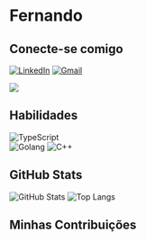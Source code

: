 # Fernando

## Conecte-se comigo
[![LinkedIn](https://img.shields.io/badge/LinkedIn-000?style=for-the-badge&logo=linkedin&logoColor=0E76A8)](https://www.linkedin.com/in/fernando-coelho-saraiva-750a391b7)
[![Gmail](https://img.shields.io/badge/Gmail-D14836?style=for-the-badge&logo=gmail&logoColor=white)](mailto:fernandocoelhosaraivanando@gmail.com)

<a href = "mailto:contato@seu-usuário-aqui"><img loading="lazy" src="https://img.shields.io/badge/Gmail-D14836?style=for-the-badge&logo=gmail&logoColor=white" target="_blank"></a>

## Habilidades
![TypeScript](https://img.shields.io/badge/TypeScript-000?style=for-the-badge&logo=typescript)  
![Golang](https://img.shields.io/badge/TypeScript-000?style=for-the-badge&logo=typescript)
![C++](https://img.shields.io/badge/C%2B%2B-000?style=for-the-badge&logo=c%2B%2B&logoColor=00599C)

## GitHub Stats
![GitHub Stats](https://github-readme-stats.vercel.app/api?username=Fernando-hub527&theme=transparent&bg_color=000&border_color=fff&show_icons=true&icon_color=30A3DC&title_color=E94D5F&text_color=fff&hide_title=true&hide=stars)
![Top Langs](https://github-readme-stats-git-masterrstaa-rickstaa.vercel.app/api/top-langs/?username=Fernando-hub527&layout=compact&bg_color=000&border_color=30A3DC&title_color=E94D5F&text_color=FFF)

## Minhas Contribuições
